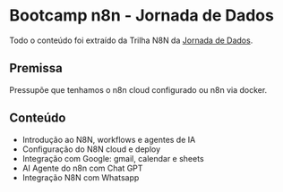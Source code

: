 # Bootcamp n8n - Jornada de Dados

Todo o conteúdo foi extraído da Trilha N8N da [Jornada de Dados](https://jornadadedados.alpaclass.com/).

## Premissa

Pressupõe que tenhamos o n8n cloud configurado ou n8n via docker.

## Conteúdo

* Introdução ao N8N, workflows e agentes de IA
* Configuração do N8N cloud e deploy
* Integração com Google: gmail, calendar e sheets
* AI Agente do n8n com Chat GPT
* Integração N8N com Whatsapp